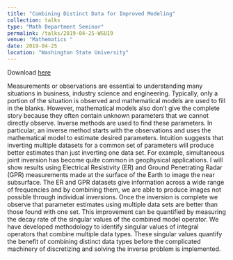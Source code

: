 ```yaml
---
title: "Combining Distinct Data for Improved Modeling"
collection: talks
type: "Math Department Seminar"
permalink: /talks/2019-04-25-WSU19
venue: "Mathematics "
date: 2019-04-25
location: "Washington State University"
---
```


Download [here](https://jodimead.github.io/files/talks/WSU19.pdf)

Measurements or observations are essential to understanding many situations in business, industry science and engineering. Typically, only a portion of the situation is observed and mathematical models are used to fill in the blanks. However, mathematical models also don’t give the complete story because they often contain unknown parameters that we cannot directly observe. Inverse methods are used to find these parameters. In particular, an inverse method starts with the observations and uses the mathematical model to estimate desired parameters. Intuition suggests that inverting multiple datasets for a common set of parameters will produce better estimates than just inverting one data set. For example, simultaneous joint inversion has become quite common in geophysical applications. I will show results using Electrical Resistivity (ER) and Ground Penetrating Radar (GPR) measurements made at the surface of the Earth to image the near subsurface. The ER and GPR datasets give information across a wide range of frequencies and by combining them, we are able to produce images not possible through individual inversions. Once the inversion is complete we observe that parameter estimates using multiple data sets are better than those found with one set. This improvement can be quantified by measuring the decay rate of the singular values of the combined model operator. We have developed methodology to identify singular values of integral operators that combine multiple data types. These singular values quantify the benefit of combining distinct data types before the complicated machinery of discretizing and solving the inverse problem is implemented.
